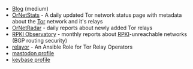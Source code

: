 * [Blog](https://medium.com/@nusenu) (medium)
* [OrNetStats](https://nusenu.github.io/OrNetStats/) - A daily updated Tor network status page with metadata about the [Tor](https://www.torproject.org/) network and it's relays
* [OrNetRadar](https://nusenu.github.io/OrNetRadar/) - daily reports about newly added Tor relays
* [RPKI Observatory](https://nusenu.github.io/RPKI-Observatory/) - monthly reports about [RPKI](https://en.wikipedia.org/wiki/Resource_Public_Key_Infrastructure)-unreachable networks (BGP routing security)
* [relayor](https://github.com/nusenu/ansible-relayor) - An Ansible Role for Tor Relay Operators
* [mastodon profile](https://mastodon.social/@nusenu)
* [keybase profile](https://keybase.io/nusenu)
